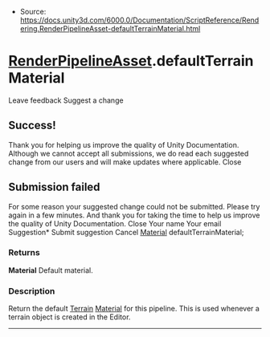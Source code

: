 * Source: https://docs.unity3d.com/6000.0/Documentation/ScriptReference/Rendering.RenderPipelineAsset-defaultTerrainMaterial.html

#  [RenderPipelineAsset](https://docs.unity3d.com/6000.0/Documentation/ScriptReference/Rendering.RenderPipelineAsset.html).defaultTerrainMaterial
Leave feedback
Suggest a change
## Success!
Thank you for helping us improve the quality of Unity Documentation. Although we cannot accept all submissions, we do read each suggested change from our users and will make updates where applicable.
Close
## Submission failed
For some reason your suggested change could not be submitted. Please <a>try again</a> in a few minutes. And thank you for taking the time to help us improve the quality of Unity Documentation.
Close
Your name Your email Suggestion* Submit suggestion
Cancel
[Material](https://docs.unity3d.com/6000.0/Documentation/ScriptReference/Material.html) defaultTerrainMaterial; 
### Returns
**Material** Default material. 
### Description
Return the default [Terrain](https://docs.unity3d.com/6000.0/Documentation/ScriptReference/Terrain.html) [Material](https://docs.unity3d.com/6000.0/Documentation/ScriptReference/Material.html) for this pipeline.
This is used whenever a terrain object is created in the Editor.
* * *
